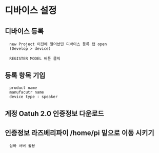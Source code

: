 # 디바이스 설정


## 디바이스 등록
      new Project 이전에 열어놨떤 디바이스 등록 탭 open
      (Develop > device)
      
      REGISTER MODEL 버튼 클릭
      
## 등록 항목 기입
      product name
      manufacutr name
      device type : speaker
      
## 계정 Oatuh 2.0 인증정보 다운로드
  
## 인증정보 라즈베리파이 /home/pi 밑으로 이동 시키기
      삼바 서버 활용
